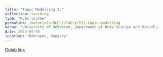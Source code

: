 ```yaml
---
title: "Topic Modelling I."
collection: teaching
type: "M.Sc course"
permalink: /materials/NLP-I/labor/VII-topic-modelling
venue: "University of Debrecen, Department of Data Science and Visualization"
date: 2024-09-05
location: "Debrecen, Hungary"
---
```


[Colab link](https://colab.research.google.com/drive/1B_sV9FwV4hw_gy2nL_HbvlyuQRXYADc3)